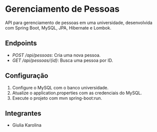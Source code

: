 # Gerenciamento de Pessoas

API para gerenciamento de pessoas em uma universidade, desenvolvida com Spring Boot, MySQL, JPA, Hibernate e Lombok.

## Endpoints
- *POST /api/pessoas*: Cria uma nova pessoa.
- *GET /api/pessoas/{id}*: Busca uma pessoa por ID.

## Configuração
1. Configure o MySQL com o banco universidade.
2. Atualize o application.properties com as credenciais do MySQL.
3. Execute o projeto com mvn spring-boot:run.

## Integrantes
- Giulia Karolina
